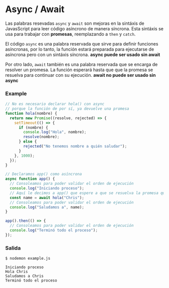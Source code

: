 # Async / Await

Las palabras resevadas `async` y `await` son mejoras en la sintáxis de JavasScript para leer código asíncrono de manera síncrona. Esta sintáxis se usa para trabajar con **promesas**, reemplazando a `then` y `catch`.

El código `async` es una palabra reservada que sirve para definir funciones asíncronas, por lo tanto, la función estará preparada para ejecutarse de asíncrona pero con un sintáxis síncrona. **async puede ser usado sin await**

Por otro lado, `await` también es una palabra reservada que se encarga de resolver un promesa. La función esperará hasta que que la promesa se resuelva para continuar con su ejecución. **await no puede ser usado sin async**

### Example

```js
// No es necesario declarar hola() con async
// porque la función de por sí, ya devuelve una promesa
function hola(nombre) {
  return new Promise((resolve, rejected) => {
    setTimeout(() => {
      if (nombre) {
        console.log("Hola", nombre);
        resolve(nombre);
      } else {
        rejected("No tenemos nombre a quién saludar");
      }
    }, 1000);
  });
}

// Declaramos app() como asíncrona
async function app() {
  // Consoleamos para poder validar el orden de ejecución
  console.log("Iniciando proceso");
  // Aquí le decimos a app() que espere a que se resuelva la promesa que retorna hola() para que continue su ejecución
  const name = await hola("Chris");
  // Consoleamos para poder validar el orden de ejecución
  console.log("Saludamos a", name);
}

app().then(() => {
  // Consoleamos para poder validar el orden de ejecución
  console.log("Terminó todo el proceso");
});
```

### Salida

```shell
$ nodemon example.js

Iniciando proceso
Hola Chris
Saludamos a Chris
Terminó todo el proceso
```
